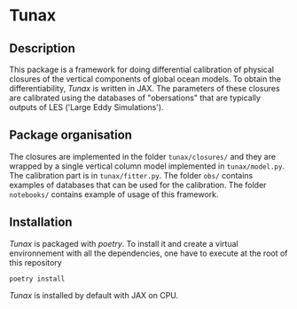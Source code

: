 # Tunax

## Description
This package is a framework for doing differential calibration of physical closures of the vertical components of global ocean models. To obtain the differentiability, *Tunax* is written in JAX. The parameters of these closures are calibrated using the databases of "obersations" that are typically outputs of LES ('Large Eddy Simulations').

## Package organisation
The closures are implemented in the folder `tunax/closures/` and they are wrapped by a single vertical column model implemented in `tunax/model.py`. The calibration part is in `tunax/fitter.py`. The folder `obs/` contains examples of databases that can be used for the calibration. The folder `notebooks/` contains example of usage of this framework.

## Installation
*Tunax* is packaged with *poetry*. To install it and create a virtual environnement with all the dependencies, one have to execute at the root of this repository
```shell
poetry install
```
*Tunax* is installed by default with JAX on CPU.